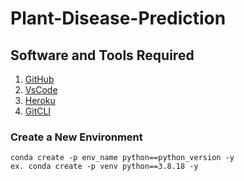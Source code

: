 # Plant-Disease-Prediction

## Software and Tools Required

1. [GitHub](https://github.com/)
2. [VsCode](https://code.visualstudio.com/)
2. [Heroku](https://www.heroku.com/)
4. [GitCLI](https://git-scm.com/downloads)

### Create a New Environment

```
conda create -p env_name python==python_version -y
ex. conda create -p venv python==3.8.18 -y
```
